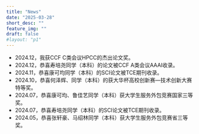 ```yaml
---
title: "News"
date: "2025-03-28"
short_desc: ""
feature_img: ""
draft: false
#layout: "p1"
---
```


- 2024.12，我获CCF C类会议HPCC的杰出论文奖。
- 2024.12，恭喜寿培尧同学（本科）的论文被CCF A类会议AAAI收录。
- 2024.11，恭喜康可均同学（本科）的SCI论文被TCE期刊收录。
- 2024.10，恭喜何泽辉、同学（本科）的获大华杯高校创新赛—技术创新大赛特等奖。
- 2024.07，恭喜康可均、鲁佳艺同学（本科）获大学生服务外包竞赛国家三等奖。
- 2024.07，恭喜寿培尧同学（本科）的SCI论文被TCE期刊收录。
- 2024.05，恭喜张轩豪、马绍林同学（本科）获大学生服务外包竞赛省三等奖。
